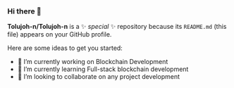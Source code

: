 ### Hi there 👋


**Tolujoh-n/Tolujoh-n** is a ✨ _special_ ✨ repository because its `README.md` (this file) appears on your GitHub profile.

Here are some ideas to get you started:

- 🔭 I’m currently working on Blockchain Development
- 🌱 I’m currently learning Full-stack blockchain development
- 👯 I’m looking to collaborate on any project development
